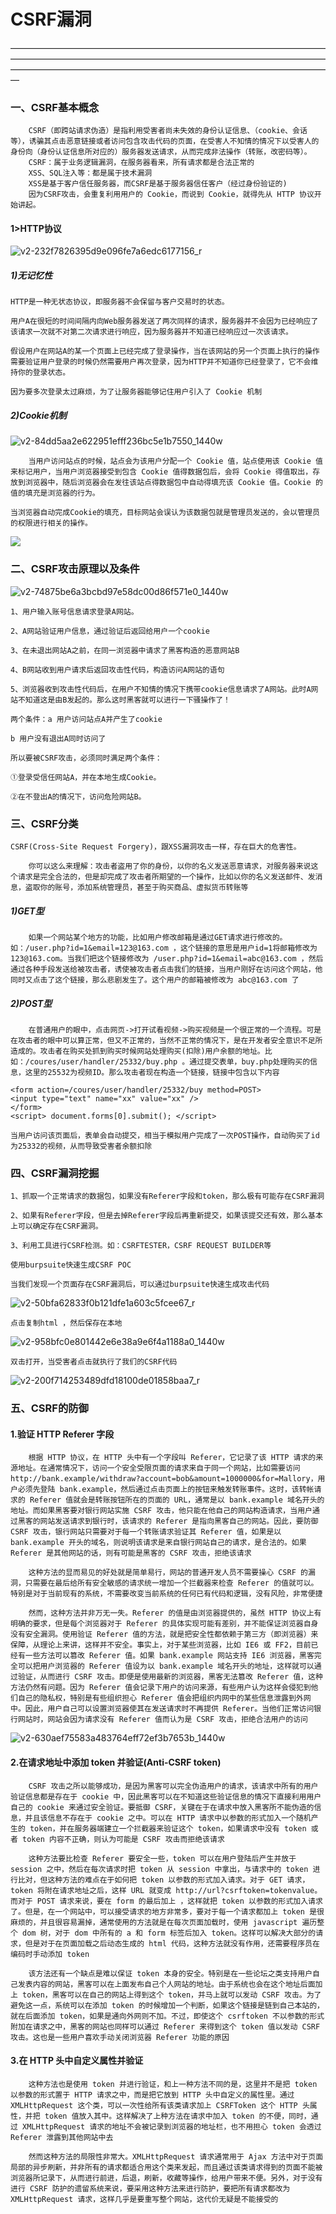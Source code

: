 # CSRF漏洞

—————————————————————————————————————————————————————————————————————————————————————————————————————————————

### 一、CSRF基本概念

```
	CSRF（即跨站请求伪造）是指利用受害者尚未失效的身份认证信息、（cookie、会话等），诱骗其点击恶意链接或者访问包含攻击代码的页面，在受害人不知情的情况下以受害人的身份向（身份认证信息所对应的）服务器发送请求，从而完成非法操作（转账，改密码等）。
	CSRF：属于业务逻辑漏洞，在服务器看来，所有请求都是合法正常的
	XSS、SQL注入等：都是属于技术漏洞
	XSS是基于客户信任服务器，而CSRF是基于服务器信任客户（经过身份验证的)
	因为CSRF攻击，会重复利用用户的 Cookie，而说到 Cookie，就得先从 HTTP 协议开始讲起。
```

#### 1>HTTP协议

![v2-232f7826395d9e096fe7a6edc6177156_r](assets/v2-232f7826395d9e096fe7a6edc6177156_r.jpg)

##### 1)无记忆性

```
HTTP是一种无状态协议，即服务器不会保留与客户交易时的状态。

用户A在很短的时间间隔内向Web服务器发送了两次同样的请求，服务器并不会因为已经响应了该请求一次就不对第二次请求进行响应，因为服务器并不知道已经响应过一次该请求。

假设用户在网站A的某一个页面上已经完成了登录操作，当在该网站的另一个页面上执行的操作需要验证用户登录的时候仍然需要用户再次登录，因为HTTP并不知道你已经登录了，它不会维持你的登录状态。

因为要多次登录太过麻烦，为了让服务器能够记住用户引入了 Cookie 机制
```

##### 2)Cookie机制

![v2-84dd5aa2e622951efff236bc5e1b7550_1440w](assets/v2-84dd5aa2e622951efff236bc5e1b7550_1440w.webp)

```
	当用户访问站点的时候，站点会为该用户分配一个 Cookie 值，站点使用该 Cookie 值来标记用户，当用户浏览器接受到包含 Cookie 值得数据包后，会将 Cookie 得值取出，存放到浏览器中，随后浏览器会在发往该站点得数据包中自动得填充该 Cookie 值。Cookie 的值的填充是浏览器的行为。

当浏览器自动完成Cookie的填充，目标网站会误认为该数据包就是管理员发送的，会以管理员的权限进行相关的操作。
```

![](assets/v2-83500a1b76034da3d9358193da6885d1_1440w.png)



### 二、CSRF攻击原理以及条件

![v2-74875be6a3bcbd97e58dc00d86f571e0_1440w](assets/v2-74875be6a3bcbd97e58dc00d86f571e0_1440w.webp)



```
1、用户输入账号信息请求登录A网站。

2、A网站验证用户信息，通过验证后返回给用户一个cookie

3、在未退出网站A之前，在同一浏览器中请求了黑客构造的恶意网站B

4、B网站收到用户请求后返回攻击性代码，构造访问A网站的语句

5、浏览器收到攻击性代码后，在用户不知情的情况下携带cookie信息请求了A网站。此时A网站不知道这是由B发起的。那么这时黑客就可以进行一下骚操作了！

两个条件：a 用户访问站点A并产生了cookie

b 用户没有退出A同时访问了

所以要被CSRF攻击，必须同时满足两个条件：

①登录受信任网站A，并在本地生成Cookie。

②在不登出A的情况下，访问危险网站B。
```

### 三、CSRF分类

```
CSRF(Cross-Site Request Forgery)，跟XSS漏洞攻击一样，存在巨大的危害性。

	你可以这么来理解：攻击者盗用了你的身份，以你的名义发送恶意请求，对服务器来说这个请求是完全合法的，但是却完成了攻击者所期望的一个操作，比如以你的名义发送邮件、发消息，盗取你的账号，添加系统管理员，甚至于购买商品、虚拟货币转账等
```

##### 1)GET型

```
	如果一个网站某个地方的功能，比如用户修改邮箱是通过GET请求进行修改的。如：/user.php?id=1&email=123@163.com ，这个链接的意思是用户id=1将邮箱修改为123@163.com。当我们把这个链接修改为 /user.php?id=1&email=abc@163.com ，然后通过各种手段发送给被攻击者，诱使被攻击者点击我们的链接，当用户刚好在访问这个网站，他同时又点击了这个链接，那么悲剧发生了。这个用户的邮箱被修改为 abc@163.com 了
```

##### 2)POST型

```
	在普通用户的眼中，点击网页->打开试看视频->购买视频是一个很正常的一个流程。可是在攻击者的眼中可以算正常，但又不正常的，当然不正常的情况下，是在开发者安全意识不足所造成的。攻击者在购买处抓到购买时候网站处理购买(扣除)用户余额的地址。比如：/coures/user/handler/25332/buy.php 。通过提交表单，buy.php处理购买的信息，这里的25532为视频ID。那么攻击者现在构造一个链接，链接中包含以下内容
	
<form action=/coures/user/handler/25332/buy method=POST>
<input type="text" name="xx" value="xx" />
</form>
<script> document.forms[0].submit(); </script> 

当用户访问该页面后，表单会自动提交，相当于模拟用户完成了一次POST操作，自动购买了id为25332的视频，从而导致受害者余额扣除
```

### 四、CSRF漏洞挖掘

```
1、抓取一个正常请求的数据包，如果没有Referer字段和token，那么极有可能存在CSRF漏洞

2、如果有Referer字段，但是去掉Referer字段后再重新提交，如果该提交还有效，那么基本上可以确定存在CSRF漏洞。

3、利用工具进行CSRF检测。如：CSRFTESTER，CSRF REQUEST BUILDER等

使用burpsuite快速生成CSRF POC

当我们发现一个页面存在CSRF漏洞后，可以通过burpsuite快速生成攻击代码
```

![v2-50bfa62833f0b121dfe1a603c5fcee67_r](assets/v2-50bfa62833f0b121dfe1a603c5fcee67_r.jpg)

```
点击复制html ，然后保存在本地
```

![v2-958bfc0e801442e6e38a9e6f4a1188a0_1440w](assets/v2-958bfc0e801442e6e38a9e6f4a1188a0_1440w.webp)

```
双击打开，当受害者点击就执行了我们的CSRF代码
```

![v2-200f714253489dfd18100de01858baa7_r](assets/v2-200f714253489dfd18100de01858baa7_r.jpg)

### 五、CSRF的防御

#### 1.验证 HTTP Referer 字段

```
	根据 HTTP 协议，在 HTTP 头中有一个字段叫 Referer，它记录了该 HTTP 请求的来源地址。在通常情况下，访问一个安全受限页面的请求来自于同一个网站，比如需要访问 http://bank.example/withdraw?account=bob&amount=1000000&for=Mallory，用户必须先登陆 bank.example，然后通过点击页面上的按钮来触发转账事件。这时，该转帐请求的 Referer 值就会是转账按钮所在的页面的 URL，通常是以 bank.example 域名开头的地址。而如果黑客要对银行网站实施 CSRF 攻击，他只能在他自己的网站构造请求，当用户通过黑客的网站发送请求到银行时，该请求的 Referer 是指向黑客自己的网站。因此，要防御 CSRF 攻击，银行网站只需要对于每一个转账请求验证其 Referer 值，如果是以 bank.example 开头的域名，则说明该请求是来自银行网站自己的请求，是合法的。如果 Referer 是其他网站的话，则有可能是黑客的 CSRF 攻击，拒绝该请求

	这种方法的显而易见的好处就是简单易行，网站的普通开发人员不需要操心 CSRF 的漏洞，只需要在最后给所有安全敏感的请求统一增加一个拦截器来检查 Referer 的值就可以。特别是对于当前现有的系统，不需要改变当前系统的任何已有代码和逻辑，没有风险，非常便捷

	然而，这种方法并非万无一失。Referer 的值是由浏览器提供的，虽然 HTTP 协议上有明确的要求，但是每个浏览器对于 Referer 的具体实现可能有差别，并不能保证浏览器自身没有安全漏洞。使用验证 Referer 值的方法，就是把安全性都依赖于第三方（即浏览器）来保障，从理论上来讲，这样并不安全。事实上，对于某些浏览器，比如 IE6 或 FF2，目前已经有一些方法可以篡改 Referer 值。如果 bank.example 网站支持 IE6 浏览器，黑客完全可以把用户浏览器的 Referer 值设为以 bank.example 域名开头的地址，这样就可以通过验证，从而进行 CSRF 攻击。即便是使用最新的浏览器，黑客无法篡改 Referer 值，这种方法仍然有问题。因为 Referer 值会记录下用户的访问来源，有些用户认为这样会侵犯到他们自己的隐私权，特别是有些组织担心 Referer 值会把组织内网中的某些信息泄露到外网中。因此，用户自己可以设置浏览器使其在发送请求时不再提供 Referer。当他们正常访问银行网站时，网站会因为请求没有 Referer 值而认为是 CSRF 攻击，拒绝合法用户的访问
```

![v2-630aef75583a483764eff72ef3b7653b_1440w](assets/v2-630aef75583a483764eff72ef3b7653b_1440w.webp)

#### 2.在请求地址中添加 token 并验证(Anti-CSRF token)

```
	CSRF 攻击之所以能够成功，是因为黑客可以完全伪造用户的请求，该请求中所有的用户验证信息都是存在于 cookie 中，因此黑客可以在不知道这些验证信息的情况下直接利用用户自己的 cookie 来通过安全验证。要抵御 CSRF，关键在于在请求中放入黑客所不能伪造的信息，并且该信息不存在于 cookie 之中。可以在 HTTP 请求中以参数的形式加入一个随机产生的 token，并在服务器端建立一个拦截器来验证这个 token，如果请求中没有 token 或者 token 内容不正确，则认为可能是 CSRF 攻击而拒绝该请求

	这种方法要比检查 Referer 要安全一些，token 可以在用户登陆后产生并放于 session 之中，然后在每次请求时把 token 从 session 中拿出，与请求中的 token 进行比对，但这种方法的难点在于如何把 token 以参数的形式加入请求。对于 GET 请求，token 将附在请求地址之后，这样 URL 就变成 http://url?csrftoken=tokenvalue。而对于 POST 请求来说，要在 form 的最后加上 ，这样就把 token 以参数的形式加入请求了。但是，在一个网站中，可以接受请求的地方非常多，要对于每一个请求都加上 token 是很麻烦的，并且很容易漏掉，通常使用的方法就是在每次页面加载时，使用 javascript 遍历整个 dom 树，对于 dom 中所有的 a 和 form 标签后加入 token。这样可以解决大部分的请求，但是对于在页面加载之后动态生成的 html 代码，这种方法就没有作用，还需要程序员在编码时手动添加 token

	该方法还有一个缺点是难以保证 token 本身的安全。特别是在一些论坛之类支持用户自己发表内容的网站，黑客可以在上面发布自己个人网站的地址。由于系统也会在这个地址后面加上 token，黑客可以在自己的网站上得到这个 token，并马上就可以发动 CSRF 攻击。为了避免这一点，系统可以在添加 token 的时候增加一个判断，如果这个链接是链到自己本站的，就在后面添加 token，如果是通向外网则不加。不过，即使这个 csrftoken 不以参数的形式附加在请求之中，黑客的网站也同样可以通过 Referer 来得到这个 token 值以发动 CSRF 攻击。这也是一些用户喜欢手动关闭浏览器 Referer 功能的原因
```

#### 3.在 HTTP 头中自定义属性并验证

```
	这种方法也是使用 token 并进行验证，和上一种方法不同的是，这里并不是把 token 以参数的形式置于 HTTP 请求之中，而是把它放到 HTTP 头中自定义的属性里。通过 XMLHttpRequest 这个类，可以一次性给所有该类请求加上 CSRFToken 这个 HTTP 头属性，并把 token 值放入其中。这样解决了上种方法在请求中加入 token 的不便，同时，通过 XMLHttpRequest 请求的地址不会被记录到浏览器的地址栏，也不用担心 token 会透过 Referer 泄露到其他网站中去

	然而这种方法的局限性非常大。XMLHttpRequest 请求通常用于 Ajax 方法中对于页面局部的异步刷新，并非所有的请求都适合用这个类来发起，而且通过该类请求得到的页面不能被浏览器所记录下，从而进行前进，后退，刷新，收藏等操作，给用户带来不便。另外，对于没有进行 CSRF 防护的遗留系统来说，要采用这种方法来进行防护，要把所有请求都改为 XMLHttpRequest 请求，这样几乎是要重写整个网站，这代价无疑是不能接受的
```

